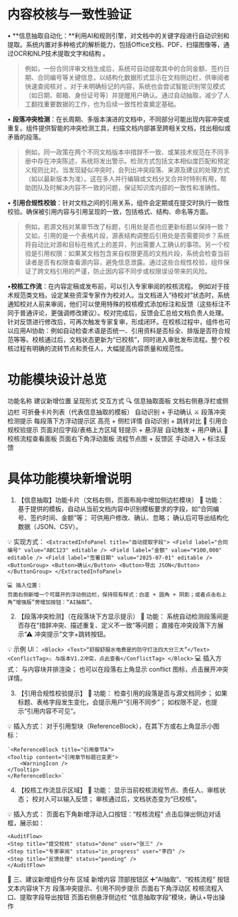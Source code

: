 # 内容校核与一致性验证
• **信息抽取自动化：**利用AI和规则引擎，对文档中的关键字段进行自动识别和提取。系统内置对多种格式的解析能力，包括Office文档、PDF、扫描图像等，通过OCR和NLP技术提取文字和结构 。
> 例如，一份合同评审文档生成后，系统可自动提取其中的合同金额、签约日期、合同编号等关键信息，以结构化数据形式显示在文档侧边栏，供审阅者快速查阅核对 。对于未明确标记的内容，系统也会尝试智能识别常见模式（如日期、邮箱、身份证号等）并提醒用户确认。通过自动抽取，减少了人工翻找重要数据的工作，也为后续一致性检查奠定基础。

• **段落冲突检测**：在长周期、多版本演进的文档中，不同部分可能出现内容冲突或重复。组件提供智能的冲突检测工具，扫描文档内部甚至跨相关文档，找出相似或矛盾的段落。
> 例如，同一政策在两个不同文档版本中措辞不一致、或某技术规范在不同手册中存在冲突陈述，系统将发出警示。检测方式包括文本相似度匹配和预定义规则比对。当发现疑似冲突时，会列出冲突段落、来源及建议的处理方式（如以最新版本为准）。这在多人并行编辑或文档分叉合并时特别有用，帮助团队及时解决内容不一致的问题，保证知识库内部的一致性和准确性。

• **引用合规性校验**：针对文档之间的引用关系，组件会定期或在提交时执行一致性校验。确保被引用内容与引用呈现的一致，包括格式、结构、命名等方面。
>例如，若源文档对某章节改了标题，引用处是否也应更新标题以保持一致？又如，引用的是一个表格片段，源表结构调整后引用处是否需要同步？系统将自动比对源和目标在格式上的差异，列出需要人工确认的事项。另一个校验是引用权限：如果某文档包含来自权限更高的文档片段，系统会检查当前读者是否有权限查看源内容，避免信息泄露。通过这些合规性校验，组件保证了跨文档引用的严谨，防止因内容不同步或权限误设带来的风险。

•**校核工作流**：在内容定稿或发布前，可以引入专家审阅的校核流程。
例如对于技术规范类文档，设定某些资深专家作为校对人。当文档进入“待校对”状态时，系统通知校对人前来审阅，他们可以使用特殊的校核模式添加标注和反馈（这些标注不同于普通评论，更强调修改建议）。校对完成后，反馈会汇总给文档负责人处理。针对反馈进行修改后，可再次触发专家复审，形成闭环。在校核过程中，组件也可以应用AI协助：例如自动检查术语是否统一、引用资料是否标全、排版是否符合规范等等。校核通过后，文档状态更新为“已校核”，同时进入审批发布流程。整个校核过程有明确的流转节点和责任人，大幅提高内容质量和规范性。

# 功能模块设计总览
功能名称	建议新增位置	呈现形式	交互方式
🔍 信息抽取面板	文档右侧悬浮栏或侧边栏	可折叠卡片列表（代表信息抽取的模板）	自动识别 + 手动确认
⚔️ 段落冲突检测提示	每段落下方浮动提示区	高亮 + 侧栏详情	自动识别 + 跳转对比
🔗 引用合规校验提示	页面对应字段/表格上方区域	轻提示 + 悬浮层	自动触发 + 用户确认
🧾 校核流程查看面板	页面右下角浮动面板	流程节点图 + 反馈区	手动进入 + 标注反馈

# 具体功能模块新增说明
1. 【信息抽取】功能卡片（文档右侧，页面布局中增加侧边栏模块）
📌 功能：
    基于提供的模板，自动从当前文档内容中识别模板要求的字段，如“合同编号、签约时间、金额”等；
    可供用户修改、确认、忽略；
    确认后可导出结构化数据（JSON、CSV）。

💡 实现方式：
    `<ExtractedInfoPanel title="自动提取字段">
    <Field label="合同编号" value="ABC123" editable />
    <Field label="金额" value="¥100,000" editable />
    <Field label="签署日期" value="2025-07-01" editable />
    <ButtonGroup>
        <Button>确认</Button>
        <Button>导出 JSON</Button>
    </ButtonGroup>
    </ExtractedInfoPanel>`

    💻 插入位置：
    页面右侧新增一个可展开的浮动侧边栏，保持现有样式：白底 + 圆角 + 阴影；或者点击右上角“增强版”旁增加按钮：“AI抽取”。

2. 【段落冲突检测】（在段落块下方显示提示）
📌 功能：
    系统自动检测段落间是否存在“措辞冲突、描述重复、定义不一致”等问题；
    直接在冲突段落下方展示“⚠ 冲突提示”文字+跳转按钮。

💡 示例 UI：
    `<Block>
    <Text>“舒服舒服水电费是的防守打法四大分三大”</Text>
    <ConflictTag>⚠ 与版本V1.2冲突，点此查看</ConflictTag>
    </Block>`
💻 插入方式：
    与内容块并排渲染；
    也可以在段落右上角显示 conflict 图标，点击展开冲突详情。

3. 【引用合规性校验提示】
📌 功能：
    检查引用的段落是否与源文档同步；
    如果标题、表格字段发生变化，会提示用户“引用不同步”；
    如权限不足，也提示“引用内容不可见”。

💡 插入方式：
    对于引用型块（ReferenceBlock），在其下方或右上角显示小图标：

    `<ReferenceBlock title="引用章节A">
    <Tooltip content="引用章节标题已变更">
        <WarningIcon />
    </Tooltip>
    </ReferenceBlock>`
4. 【校核工作流显示区域】
📌 功能：
    显示当前校核流程节点、责任人、审核状态；
    校对人可以输入反馈；
    审核通过后，文档状态变为“已校核”。

💡 插入方式：
    页面右下角新增浮动入口按钮：“校核流程”
    点击后弹出侧边对话框，展示如：

    <AuditFlow>
    <Step title="提交校核" status="done" user="张三" />
    <Step title="专家审阅" status="in_progress" user="李四" />
    <Step title="反馈处理" status="pending" />
    </AuditFlow>
📐 三、建议新增组件分布
区域	新增内容
顶部按钮区	➕“AI抽取”、“校核流程” 按钮
文本内容块下方	段落冲突提示、引用不同步提示
页面右下角浮动区	校核流程入口、提取字段导出按钮
页面右侧悬浮侧边栏	“信息抽取字段”模块，确认+导出操作

